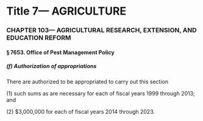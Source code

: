 
# Title 7— AGRICULTURE
### CHAPTER 103— AGRICULTURAL RESEARCH, EXTENSION, AND EDUCATION REFORM
#### § 7653. Office of Pest Management Policy
##### (f) Authorization of appropriations

There are authorized to be appropriated to carry out this section

(1) such sums as are necessary for each of fiscal years 1999 through 2013; and

(2) $3,000,000 for each of fiscal years 2014 through 2023.
